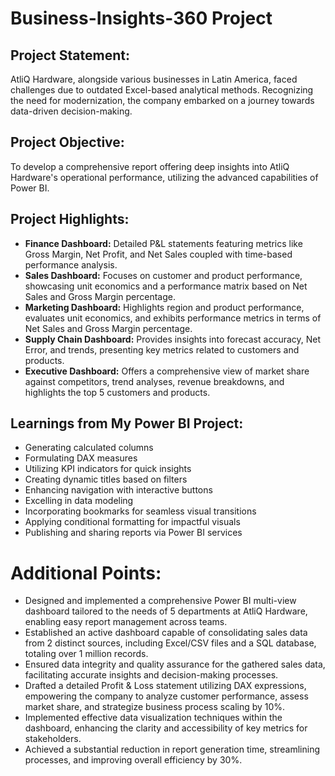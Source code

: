# Business-Insights-360 Project
## Project Statement:
AtliQ Hardware, alongside various businesses in Latin America, faced challenges due to outdated Excel-based analytical methods. Recognizing the need for modernization, the company embarked on a journey towards data-driven decision-making.

## Project Objective:
To develop a comprehensive report offering deep insights into AtliQ Hardware's operational performance, utilizing the advanced capabilities of Power BI.

## Project Highlights:
- **Finance Dashboard:** Detailed P&L statements featuring metrics like Gross Margin, Net Profit, and Net Sales coupled with time-based performance analysis.
- **Sales Dashboard:** Focuses on customer and product performance, showcasing unit economics and a performance matrix based on Net Sales and Gross Margin percentage.
- **Marketing Dashboard:** Highlights region and product performance, evaluates unit economics, and exhibits performance metrics in terms of Net Sales and Gross Margin percentage.
- **Supply Chain Dashboard:** Provides insights into forecast accuracy, Net Error, and trends, presenting key metrics related to customers and products.
- **Executive Dashboard:** Offers a comprehensive view of market share against competitors, trend analyses, revenue breakdowns, and highlights the top 5 customers and products.

## Learnings from My Power BI Project:
- Generating calculated columns
- Formulating DAX measures
- Utilizing KPI indicators for quick insights
- Creating dynamic titles based on filters
- Enhancing navigation with interactive buttons
- Excelling in data modeling
- Incorporating bookmarks for seamless visual transitions
- Applying conditional formatting for impactful visuals
- Publishing and sharing reports via Power BI services

# Additional Points:
- Designed and implemented a comprehensive Power BI multi-view dashboard tailored to the needs of 5 departments at AtliQ Hardware, enabling easy report management across teams.
- Established an active dashboard capable of consolidating sales data from 2 distinct sources, including Excel/CSV files and a SQL database, totaling over 1 million records.
- Ensured data integrity and quality assurance for the gathered sales data, facilitating accurate insights and decision-making processes.
- Drafted a detailed Profit & Loss statement utilizing DAX expressions, empowering the company to analyze customer performance, assess market share, and strategize business process scaling by 10%.
- Implemented effective data visualization techniques within the dashboard, enhancing the clarity and accessibility of key metrics for stakeholders.
- Achieved a substantial reduction in report generation time, streamlining processes, and improving overall efficiency by 30%.
